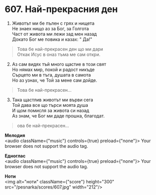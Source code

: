 # 607. Най-прекрасния ден

1. Животът ми бе пълен с грях и нищета  
Не знаех нищо аз за Бог, за Голгота  
Част от живота ми лежи зад мен назад  
Докато Бог ме повика и казах: " Да!"  

> Това бе най-прекрасен ден що ми дари  
> Откак Исус в оназ тъма ме сам откри.  

2. Аз сам видях тъй много щастие в този свят  
Но нямах мир, покой и радост никъде  
Сърцето ми в тъга, душата в самота  
Но аз узнах, че Той за мене сам дойде.  

> Това бе най-прекрасен...  

3. Така щастлив животът ми върви сега  
Той дава все що търси моята душа  
И щом помисля за живота си назад  
Аз знам, че Бог ми даде прошка, благодат.  

> ова бе най-прекрасен...

**Мелодия**  
<audio className={"music"} controls={true} preload={"none"}>
    <source src="/pesnarka/mp3/607.mp3" type="audio/mpeg"/>
    Your browser does not support the audio tag.
</audio>

**Едноглас**  
<audio className={"music"} controls={true} preload={"none"}>
    <source src="/pesnarka/transp/607.mp3" type="audio/mpeg"/>
    Your browser does not support the audio tag.
</audio>

**Ноти**  
<img alt="ноти" className={"score"} height="300" src="/pesnarka/scores/607.jpg" width="212"/>
